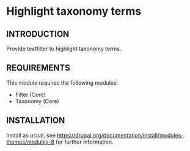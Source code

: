 # Highlight taxonomy terms

## INTRODUCTION

Provide textfilter to highlight taxonomy terms.

## REQUIREMENTS

This module requires the following modules:
 * Filter (Core)
 * Taxonomy (Core)

## INSTALLATION

Install as usual, see
https://drupal.org/documentation/install/modules-themes/modules-8
for further information.
